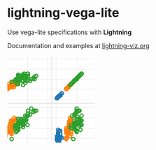 lightning-vega-lite
===============

Use vega-lite specifications with  **Lightning**

Documentation and examples at [lightning-viz.org](http://lightning-viz.org/documentation)

[![vega-lite](./data/thumbnail.png)](https://github.com/lightning-viz/lightning-vega-lite)
